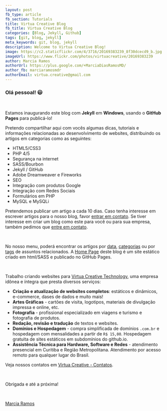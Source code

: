 ```yaml
---
layout: post
fb_type: article
fb_section: Tutorials
title: Virtua Creative Blog
fb_title: Virtua Creative Blog
categories: [Blog, Jekyll, Github]
tags: [git, blog, jekyll]
meta_keywords: git, blog, jekyll
description: Welcome to Virtua Creative Blog!
image: https://c2.staticflickr.com/4/3716/20169383239_8f30dcecd9_b.jpg
imageUrl: https://www.flickr.com/photos/virtuacreative/20169383239
author: Marcia Ramos
authorUrl: https://plus.google.com/+MarciaDiasRamosMD/
author_fb: marciaramosmdr
authorEmail: virtua.creative@gmail.com
---
```


### Olá pessoal! :smiley:

<br>

Estamos inaugurando este blog com **Jekyll** em **Windows**, usando o **GitHub Pages** para publicá-lo!

Pretendo compartilhar aqui com vocês algumas dicas, tutoriais e informações relacionadas ao desenvolvimento de websites, distribuindo os artigos em categorias como as seguintes:

- HTML5/CSS3
- PHP 4/5
- Segurança na internet
- SASS/Bourbon
- Jekyll / GitHub
- Adobe Dreamweaver e Fireworks
- SEO
- Integração com produtos Google
- Integração com Redes Sociais
- Formulários em PHP
- MySQL e MySQLi

Pretendemos publicar um artigo a cada 10 dias. Caso tenha interesse em escrever artigos para o nosso blog, favor [entrar em contato](http://virtuacreative.com.br/virtua-contato.php). Se tiver interesse em criar um blog como este para você ou para sua empresa, também pedimos que [entre em contato](http://virtuacreative.com.br/virtua-contato.php).

<br>

No nosso menu, poderá encontrar os artigos por [data](http://virtuacreative.github.io/blog/), [categorias](http://virtuacreative.github.io/blog/categories.html) ou por [tags](http://virtuacreative.github.io/blog/tags.html) de assuntos relacionados. A [Home Page](http://virtuacreative.github.io/git/) deste blog é um site estático criado em html/SASS e publicado no GitHub Pages.

<br>

Trabalho criando websites para [Virtua Creative Technology](http://www.virtuacreative.com.br), uma empresa idônea e íntegra que presta diversos serviços:

- **Criação e atualização de websites completos**: estáticos e dinâmicos, e-commerce, dases de dados e muito mais!
- **Artes Gráficas** - cartões de visita, logotipos, materiais de divulgação impressa e online, etc.
- **Fotografia** - profissional especializado em viagens e turismo e fotografia de produtos.
- **Redação, revisão e tradução** de textos e websites.
- **Domínios e Hospedagem** - compra simplificada de domínios `.com.br` e hospedagem com mensalidades a partir de `R$ 15,00`. Hospedagem gratuita de sites estáticos em subdomínios do github.io.
- **Assistência Técnica para Hardware, Software e Redes** - atendimento presencial em Curitiba e Região Metropolitana. Atendimento por acesso remoto para qualquer lugar do Brasil.

Veja nossos contatos em [Virtua Creative - Contatos](http://virtuacreative.com.br/virtua-contato.php).

<br>

Obrigada e até a próxima!

<br>

[Marcia Ramos](https://plus.google.com/+MarciaDiasRamosMD/posts)